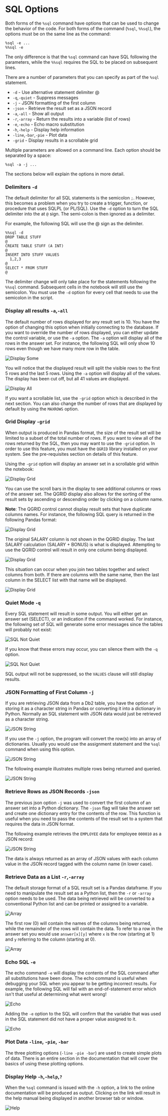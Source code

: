 # SQL Options

Both forms of the `%sql` command have options that can be used to change the behavior of the code. For both forms of the command (`%sql`, `%%sql`), the options must be on the same line as the command:
```
%sql -e ...
%%sql -e
```

The only difference is that the `%sql` command can have SQL following the parameters, while the `%%sql` requires the SQL to be placed on subsequent lines.

There are a number of parameters that you can specify as part of the `%sql` statement.

  * `-d` - Use alternative statement delimiter @
  * `-q`,`-quiet` - Suppress messages
  * `-j` - JSON formatting of the first column
  * `-json` - Retrieve the result set as a JSON record
  * `-a`,`-all` - Show all output
  * `-r`,`-array` - Return the results into a variable (list of rows)
  * `-e`,`-echo` - Echo macro substitution  
  * `-h`,`-help` - Display help information
  * `-line`,`-bar`,`-pie` - Plot data
  * `-grid` - Display results in a scrollable grid

Multiple parameters are allowed on a command line. Each option should be separated by a space:
```
%sql -a -j ...
```

The sections below will explain the options in more detail.

### Delimiters `-d`

The default delimiter for all SQL statements is the semicolon `;`. However, this becomes a problem when you try to create a trigger, function, or procedure that uses SQLPL (or PL/SQL). Use the `-d` option to turn the SQL delimiter into the at `@` sign. The semi-colon is then ignored as a delimiter.

For example, the following SQL will use the @ sign as the delimiter.
```
%%sql -d
DROP TABLE STUFF
@
CREATE TABLE STUFF (A INT)
@
INSERT INTO STUFF VALUES
  1,2,3
@
SELECT * FROM STUFF
@
```

The delimiter change will only take place for the statements following the `%%sql` command. Subsequent cells in the notebook will still use the semicolon. You must use the `-d` option for every cell that needs to use the semicolon in the script.

### Display all results `-a`,`-all`

The default number of rows displayed for any result set is 10. You have the option of changing this option when initially connecting to the database. If you want to override the number of rows displayed, you can either update the control variable, or use the `-a` option. The `-a` option will display all of the rows in the answer set. For instance, the following SQL will only show 10 rows even though we have many more row in the table.

![Display Some](img/display_some.png)

You will notice that the displayed result will split the visible rows to the first 5 rows and the last 5 rows. Using the `-a` option will display all of the values. The display has been cut off, but all 41 values are displayed.

![Display All](img/display_all.png)

If you want a scrollable list, use the `-grid` option which is described in the next section. You can also change the number of rows that are displayed by default by using the `MAXROWS` option.

### Grid Display `-grid`

When output is produced in Pandas format, the size of the result set will be limited to a subset of the total number of rows. If you want to view all of the rows returned by the SQL, then you may want to use the `-grid` option. In order to use this feature, you must have the `QGRID` library installed on your system. See the pre-requisites section on details of this feature.

Using the `-grid` option will display an answer set in a scrollable grid within the notebook:

![Display Grid](img/display_grid.png)

You can use the scroll bars in the display to see additional columns or rows of the answer set. The QGRID display also allows for the sorting of the result sets by ascending or descending order by clicking on a column name. 

**Note**: The QGRID control cannot display result sets that have duplicate columns names. For instance, the following SQL query is returned in the following Pandas format:

![Display Grid](img/display_average.png)

The original SALARY column is not shown in the QGRID display. The last SALARY calculation (SALARY + BONUS) is what is displayed. Attempting to use the QGRID control will result in only one column being displayed.

![Display Grid](img/display_badaverage.png)

This situation can occur when you join two tables together and select columns from both. If there are columns with the same name, then the last column in the SELECT list with that name will be displayed.

![Display Grid](img/display_error.png)

### Quiet Mode `-q`

Every SQL statement will result in some output. You will either get an answer set (SELECT), or an indication if the command worked. For instance, the following set of SQL will generate some error messages since the tables will probably not exist:

![SQL Not Quiet](img/sql_notquiet.png)

If you know that these errors may occur, you can silence them with the `-q` option.

![SQL Not Quiet](img/sql_quiet.png)

SQL output will not be suppressed, so the `VALUES` clause will still display results.

### JSON Formatting of First Column `-j`

If you are retrieving JSON data from a Db2 table, you have the option of storing it as a character string in Pandas or converting it into a dictionary in Python. Normally an SQL statement with JSON data would just be retrieved as a character string.

![JSON String](img/json_string.png)

If you use the `-j` option, the program will convert the row(s) into an array of dictionaries. Usually you would use the assignment statement and the `%sql` command when using this option.

![JSON String](img/json_dict.png)

The following example illustrates multiple rows being returned and queried.

![JSON String](img/json_dicts.png)

### Retrieve Rows as JSON Records `-json`

The previous json option `-j` was used to convert the first column of an answer set into a Python dictionary. The `-json` flag will take the answer set and create one dictionary entry for the contents of the row. This function is useful when you need to pass the contents of the result set to a system that requires the data in JSON format.

The following example retrieves the `EMPLOYEE` data for employee `000010` as a JSON record:

![JSON String](img/json_row.png)

The data is always returned as an array of JSON values with each column value in the JSON record tagged with the column name (in lower case).

### Retrieve Data as a List `-r`,`-array`

The default storage format of a SQL result set is a Pandas dataframe. If you need to manipulate the result set as a Python list, then the `-r` or `-array` option needs to be used. The data being retrieved will be converted to a conventional Python list and can be printed or assigned to a variable.

![Array](img/row_array.png)

The first row (0) will contain the names of the columns being returned, while the remainder of the rows will contain the data. To refer to a row in the answer set you would use `answer[x][y]` where `x` is the row (starting at 1) and `y` referring to the column (starting at 0).

![Array](img/row_array_example.png)

### Echo SQL `-e`

The echo command `-e` will display the contents of the SQL command after all substitutions have been done. The echo command is useful when debugging your SQL when you appear to be getting incorrect results. For example, the following SQL will fail with an end-of-statement error which isn't that useful at determining what went wrong!

![Echo](img/sql_error.png)

Adding the `-e` option to the SQL will confirm that the variable that was used in the SQL statement did not have a proper value assigned to it.

![Echo](img/sql_error_echo.png)

### Plot Data `-line`, `-pie`, `-bar`

The three plotting options (`-line -pie -bar`) are used to create simple plots of data. There is an entire section in the documentation that will cover the basics of using these plotting options.

### Display Help `-h`,`-help`,`?`

When the `%sql` command is issued with the `-h` option, a link to the online documentation will be produced as output. Clicking on the link will result in the help manual being displayed in another browser tab or window.

![Help](img/db2help.png)
